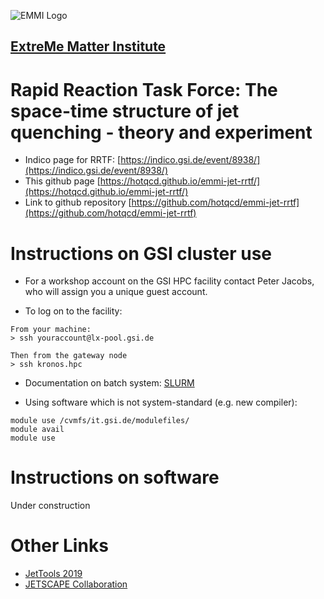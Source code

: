 ![EMMI Logo](https://www.gsi.de/fileadmin/_processed_/4/d/csm_Emmi_logo_web_2aa7dc5b12.png)

## [ExtreMe Matter Institute](https://www.gsi.de/work/wissenschaftliche_netzwerke/helmholtz_allianz_emmi.htm) 

# Rapid Reaction Task Force: The space-time structure of jet quenching - theory and experiment

- Indico page for RRTF: [https://indico.gsi.de/event/8938/](https://indico.gsi.de/event/8938/)
- This github page [https://hotqcd.github.io/emmi-jet-rrtf/](https://hotqcd.github.io/emmi-jet-rrtf/)
- Link to github repository [https://github.com/hotqcd/emmi-jet-rrtf](https://github.com/hotqcd/emmi-jet-rrtf)

# Instructions on GSI cluster use

* For a workshop account on the GSI HPC facility contact Peter Jacobs, who will assign you a unique guest account.

* To log on to the facility:

```
From your machine:
> ssh youraccount@lx-pool.gsi.de

Then from the gateway node
> ssh kronos.hpc
```
* Documentation on batch system: [SLURM](https://wiki.gsi.de/foswiki/bin/view/Linux/SlurmUsage)

* Using software which is not system-standard (e.g. new compiler):

```
module use /cvmfs/it.gsi.de/modulefiles/
module avail
module use
```


# Instructions on software

Under construction

# Other Links
- [JetTools 2019](https://indico.cern.ch/event/771644/overview)
- [JETSCAPE Collaboration](http://jetscape.org/)

